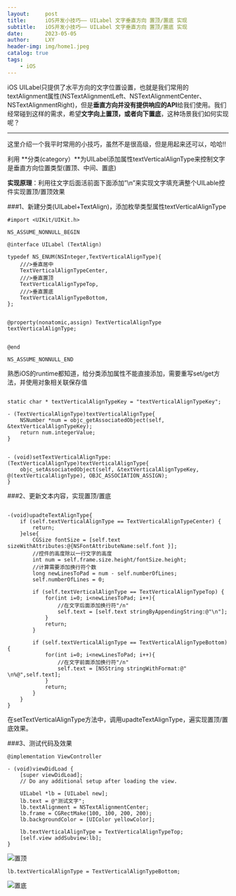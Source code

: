 ```yaml
---
layout:     post
title:      iOS开发小技巧—— UILabel 文字垂直方向 置顶/置底 实现
subtitle:   iOS开发小技巧—— UILabel 文字垂直方向 置顶/置底 实现
date:       2023-05-05
author:     LXY
header-img: img/home1.jpeg
catalog: true
tags:
    - iOS
---
```



iOS UILabel只提供了水平方向的文字位置设置，也就是我们常用的textAlignment属性(NSTextAlignmentLeft、NSTextAlignmentCenter、NSTextAlignmentRight)，但是**垂直方向并没有提供响应的API**给我们使用。我们经常碰到这样的需求，希望**文字向上置顶，或者向下置底**，这种场景我们如何实现呢？


------------

这里介绍一个我平时常用的小技巧，虽然不是很高级，但是用起来还可以，哈哈!!

利用 **分类(category）**为UILabel添加属性textVerticalAlignType来控制文字是垂直方向位置类型(置顶、中间、置底)

**实现原理**：利用往文字后面活前面下面添加”\n”来实现文字填充满整个UILable控件实现置顶/置顶效果

###1、新建分类(UILabel+TextAlign)，添加枚举类型属性textVerticalAlignType
```
#import <UIKit/UIKit.h>

NS_ASSUME_NONNULL_BEGIN

@interface UILabel (TextAlign)

typedef NS_ENUM(NSInteger,TextVerticalAlignType){
    ///>垂直居中
    TextVerticalAlignTypeCenter,
    ///>垂直置顶
    TextVerticalAlignTypeTop,
    ///>垂直置底
    TextVerticalAlignTypeBottom,
};


@property(nonatomic,assign) TextVerticalAlignType textVerticalAlignType;


@end

NS_ASSUME_NONNULL_END
```

熟悉iOS的runtime都知道，给分类添加属性不能直接添加，需要重写set/get方法，并使用对象相关联保存值

```

static char * textVerticalAlignTypeKey = "textVerticalAlignTypeKey";

- (TextVerticalAlignType)textVerticalAlignType{
    NSNumber *num = objc_getAssociatedObject(self, &textVerticalAlignTypeKey);
    return num.integerValue;
}


- (void)setTextVerticalAlignType:(TextVerticalAlignType)textVerticalAlignType{
    objc_setAssociatedObject(self, &textVerticalAlignTypeKey, @(textVerticalAlignType), OBJC_ASSOCIATION_ASSIGN);
}
```
###2、更新文本内容，实现置顶/置底
```

-(void)upadteTextAlignType{
    if (self.textVerticalAlignType == TextVerticalAlignTypeCenter) {
        return;
    }else{
        CGSize fontSize = [self.text sizeWithAttributes:@{NSFontAttributeName:self.font }];
        //控件的高度除以一行文字的高度
        int num = self.frame.size.height/fontSize.height;
        //计算需要添加换行符个数
        long newLinesToPad = num - self.numberOfLines;
        self.numberOfLines = 0;

        if (self.textVerticalAlignType == TextVerticalAlignTypeTop) {
            for(int i=0; i<newLinesToPad; i++){
                //在文字后面添加换行符"/n"
                self.text = [self.text stringByAppendingString:@"\n"];
            }
            return;
        }

        if (self.textVerticalAlignType == TextVerticalAlignTypeBottom) {
            for(int i=0; i<newLinesToPad; i++){
                //在文字前面添加换行符"/n"
                self.text = [NSString stringWithFormat:@" \n%@",self.text];
            }
            return;
        }
    }
}
```
在setTextVerticalAlignType方法中，调用upadteTextAlignType，遍实现置顶/置底效果。



###3、测试代码及效果

```
@implementation ViewController

- (void)viewDidLoad {
    [super viewDidLoad];
    // Do any additional setup after loading the view.
    
    UILabel *lb = [UILabel new];
    lb.text = @"测试文字";
    lb.textAlignment = NSTextAlignmentCenter;
    lb.frame = CGRectMake(100, 100, 200, 200);
    lb.backgroundColor = [UIColor yellowColor];
    
    lb.textVerticalAlignType = TextVerticalAlignTypeTop;
    [self.view addSubview:lb];
}
```

![置顶](https://images.xiaozhuanlan.com/photo/2022/42ad5c446133f9b22a8f15a05d04b773.png)

```
lb.textVerticalAlignType = TextVerticalAlignTypeBottom;
```
![置底](https://images.xiaozhuanlan.com/photo/2022/b705756812ec4d0e54351bafeb625421.png)
